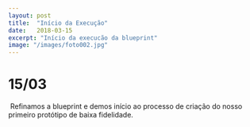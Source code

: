 ```yaml
---
layout: post
title:  "Início da Execução"
date:   2018-03-15
excerpt: "Início da execucão da blueprint"
image: "/images/foto002.jpg"
---
```

# 15/03

<span class="image left"><img src="https://abduzidos.github.io/somnarural/images/foto002.jpg" alt=""></span>
Refinamos a blueprint e demos início ao processo de criação do nosso primeiro protótipo de baixa fidelidade.
<span class="image right"><img src="https://abduzidos.github.io/somnarural/images/foto003.jpg" alt=""></span>

